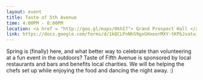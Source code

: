 ```yaml
---
layout: event
title: Taste of 5th Avenue
time: 4:00PM - 8:00PM
location: <a href = "http://goo.gl/maps/0khI7"> Grand Prospect Hall </a>
link: https://docs.google.com/forms/d/1kQCLPnNhS9gxGHxeorMXY-tKPbJsatuiELklZH-Ck2Q/viewform
---
```

Spring is (finally) here, and what better way to celebrate than volunteering at a fun event in the outdoors? Taste of Fifth Avenue is sponsored by local restaurants and bars and benefits local charities. We will be helping the chefs set up while enjoying the food and dancing the night away. :)
